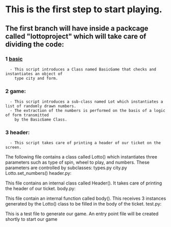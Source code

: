 # This is the first step to start playing.

## The first branch will have inside a packcage called "lottoproject" which will take care of dividing the code:
### 1 [basic](https://github.com/David92p/Lotto-Ticket-Generator/blob/learning-path-1/lottoproject/basic.py)
      - This script introduces a Class named BasicGame that checks and instantiates an object of 
        type city and form.

### 2 game:
      - This script introduces a sub-class named Lot which instantiates a list of randomly drawn numbers.
      - The extraction of the numbers is performed on the basis of a logic of form transmitted 
        by the BasicGame Class.
        
### 3 header:
      - This script takes care of printing a header of our ticket on the screen.
         
    

The following file contains a class called Lotto() which instantiates three parameters such as type of spin, wheel to play, and numbers.
These parameters are controlled by subclasses:
types.py
city.py
Lotto.set_numbers()
header.py:

This file contains an internal class called Header(). It takes care of printing the header of our ticket.
body.py:

This file contain an internal function called body(). This receives 3 instances generated by the Lotto() class to be filled in the body of the ticket.
test.py:

This is a test file to generate our game. An entry point file will be created shortly to start our game
